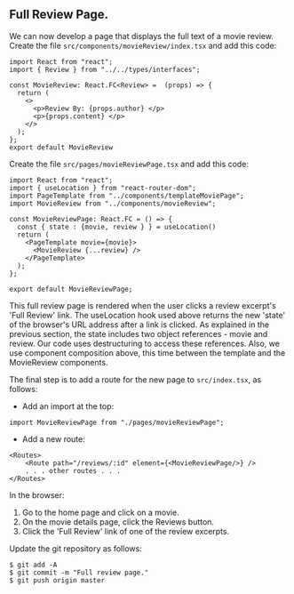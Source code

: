 ## Full Review Page.

We can now develop a page that displays the full text of a movie review. Create the file `src/components/movieReview/index.tsx` and add this code:

```tsx
import React from "react";
import { Review } from "../../types/interfaces";

const MovieReview: React.FC<Review> =  (props) => {
  return (
    <>
      <p>Review By: {props.author} </p>
      <p>{props.content} </p>
    </>
  );
};
export default MovieReview
```

Create the file `src/pages/movieReviewPage.tsx` and add this code:

```tsx
import React from "react";
import { useLocation } from "react-router-dom";
import PageTemplate from "../components/templateMoviePage";
import MovieReview from "../components/movieReview";

const MovieReviewPage: React.FC = () => {
  const { state : {movie, review } } = useLocation()
  return (
    <PageTemplate movie={movie}>
      <MovieReview {...review} />
    </PageTemplate>
  );
};

export default MovieReviewPage;
```

This full review page is rendered when the user clicks a review excerpt's 'Full Review' link. The useLocation hook used above returns the new 'state' of the browser's URL address after a link is clicked. As explained in the previous section, the state includes two object references - movie and review. Our code uses destructuring to access these references. Also, we use component composition above, this time between the template and the MovieReview components.

The final step is to add a route for the new page to `src/index.tsx`, as follows:

+ Add an import at the top:

```tsx
import MovieReviewPage from "./pages/movieReviewPage";
```

+ Add a new route:

```tsx
<Routes>
    <Route path="/reviews/:id" element={<MovieReviewPage/>} />
    . . . other routes . . .
</Routes>
```

In the browser:

1. Go to the home page and click on a movie.
1. On the movie details page, click the Reviews button. 
1. Click the 'Full Review' link of one of the review excerpts.

Update the git repository as follows:

```
$ git add -A
$ git commit -m "Full review page."
$ git push origin master
```

[freview]: ./img/review.png
